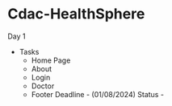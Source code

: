 # Cdac-HealthSphere

Day 1
- Tasks
  - Home Page
  - About
  - Login
  - Doctor
  - Footer
Deadline - (01/08/2024)
Status - 
